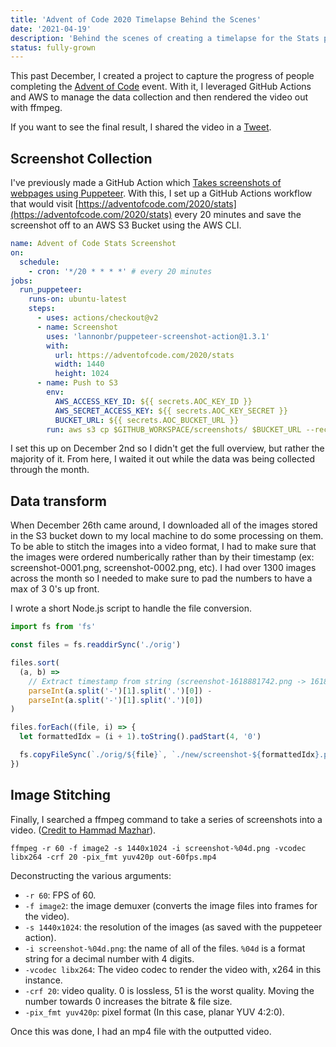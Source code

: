 ```yaml
---
title: 'Advent of Code 2020 Timelapse Behind the Scenes'
date: '2021-04-19'
description: 'Behind the scenes of creating a timelapse for the Stats page of the 2020 Advent of Code event'
status: fully-grown
---
```


This past December, I created a project to capture the progress of people completing the [Advent of Code](https://adventofcode.com) event. With it, I leveraged GitHub Actions and AWS to manage the data collection and then rendered the video out with ffmpeg.

If you want to see the final result, I shared the video in a [Tweet](https://twitter.com/lannonbr/status/1342961875714252802?s=21).

## Screenshot Collection

I've previously made a GitHub Action which [Takes screenshots of webpages using Puppeteer](https://github.com/lannonbr/puppeteer-screenshot-action/). With this, I set up a GitHub Actions workflow that would visit [https://adventofcode.com/2020/stats](https://adventofcode.com/2020/stats) every 20 minutes and save the screenshot off to an AWS S3 Bucket using the AWS CLI.

```yaml
name: Advent of Code Stats Screenshot
on:
  schedule:
    - cron: '*/20 * * * *' # every 20 minutes
jobs:
  run_puppeteer:
    runs-on: ubuntu-latest
    steps:
      - uses: actions/checkout@v2
      - name: Screenshot
        uses: 'lannonbr/puppeteer-screenshot-action@1.3.1'
        with:
          url: https://adventofcode.com/2020/stats
          width: 1440
          height: 1024
      - name: Push to S3
        env:
          AWS_ACCESS_KEY_ID: ${{ secrets.AOC_KEY_ID }}
          AWS_SECRET_ACCESS_KEY: ${{ secrets.AOC_KEY_SECRET }}
          BUCKET_URL: ${{ secrets.AOC_BUCKET_URL }}
        run: aws s3 cp $GITHUB_WORKSPACE/screenshots/ $BUCKET_URL --recursive
```

I set this up on December 2nd so I didn't get the full overview, but rather the majority of it. From here, I waited it out while the data was being collected through the month.

## Data transform

When December 26th came around, I downloaded all of the images stored in the S3 bucket down to my local machine to do some processing on them. To be able to stitch the images into a video format, I had to make sure that the images were ordered numberically rather than by their timestamp (ex: screenshot-0001.png, screenshot-0002.png, etc). I had over 1300 images across the month so I needed to make sure to pad the numbers to have a max of 3 0's up front.

I wrote a short Node.js script to handle the file conversion.

```js
import fs from 'fs'

const files = fs.readdirSync('./orig')

files.sort(
  (a, b) =>
    // Extract timestamp from string (screenshot-1618881742.png -> 1618881742)
    parseInt(a.split('-')[1].split('.')[0]) -
    parseInt(a.split('-')[1].split('.')[0])
)

files.forEach((file, i) => {
  let formattedIdx = (i + 1).toString().padStart(4, '0')

  fs.copyFileSync(`./orig/${file}`, `./new/screenshot-${formattedIdx}.png`)
})
```

## Image Stitching

Finally, I searched a ffmpeg command to take a series of screenshots into a video. ([Credit to Hammad Mazhar](https://hamelot.io/visualization/using-ffmpeg-to-convert-a-set-of-images-into-a-video/)).

```
ffmpeg -r 60 -f image2 -s 1440x1024 -i screenshot-%04d.png -vcodec libx264 -crf 20 -pix_fmt yuv420p out-60fps.mp4
```

Deconstructing the various arguments:

- `-r 60`: FPS of 60.
- `-f image2`: the image demuxer (converts the image files into frames for the video).
- `-s 1440x1024`: the resolution of the images (as saved with the puppeteer action).
- `-i screenshot-%04d.png`: the name of all of the files. `%04d` is a format string for a decimal number with 4 digits.
- `-vcodec libx264`: The video codec to render the video with, x264 in this instance.
- `-crf 20`: video quality. 0 is lossless, 51 is the worst quality. Moving the number towards 0 increases the bitrate & file size.
- `-pix_fmt yuv420p`: pixel format (In this case, planar YUV 4:2:0).

Once this was done, I had an mp4 file with the outputted video.
